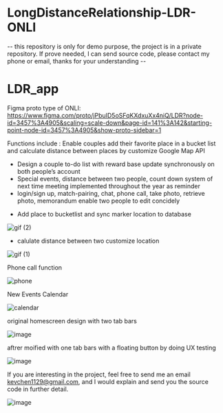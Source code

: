 # LongDistanceRelationship-LDR-ONLI
-- this repository is only for demo purpose, the project is in a private repository.
 If prove needed, I can send source code, please contact my phone or email, thanks for your understanding --
# LDR_app

Figma proto type  of ONLI: 
https://www.figma.com/proto/jPbuID5oSFqKXdxuXx4niQ/LDR?node-id=3457%3A4905&scaling=scale-down&page-id=141%3A142&starting-point-node-id=3457%3A4905&show-proto-sidebar=1

 Functions include :
 Enable couples add their favorite place in a bucket list and calculate distance between places by customize Google Map API
 <ul>
<li> Design a couple to-do list with reward base update synchronously on both people’s account </li>
<li> Special events, distance between two people, count down system of next time meeting implemented throughout the year as reminder </li>
<li> login/sign up, match-pairing, chat, phone call, take photo, retrieve photo, memorandum enable two people to edit concidely </li>
</ul>

 - Add place to bucketlist and sync marker location to database

![gif (2)](https://user-images.githubusercontent.com/32503459/136115848-53fca5b6-4fb1-431b-94f1-db0515531c0c.gif)


- calulate distance between two customize location

![gif (1)](https://user-images.githubusercontent.com/32503459/136115613-8b02f24b-d411-4341-a1df-52315e802013.gif)

Phone call function 

![phone](https://user-images.githubusercontent.com/32503459/143729553-4399635a-81e6-453e-87ae-d5e23aaef2b9.gif)

New Events Calendar 

![calendar](https://user-images.githubusercontent.com/32503459/143729747-19b2b781-6b66-4307-9125-b6fea1859353.gif)






original homescreen design with two tab bars

![image](https://user-images.githubusercontent.com/32503459/143728954-d876186e-43c3-410c-b962-722c15cc2314.png)

 aftrer moified with one tab bars with a floating button by doing UX testing
 
![image](https://user-images.githubusercontent.com/32503459/143728965-b24c8024-5482-4e1d-b374-de47c5695330.png)


If you are interesting in the project, feel free to send me an email kevchen1129@gmail.com, and I would explain and send you the source code in further detail.



![image](https://user-images.githubusercontent.com/32503459/145905491-181dd89c-bb9d-4155-9091-ebaa37b0e522.png)
